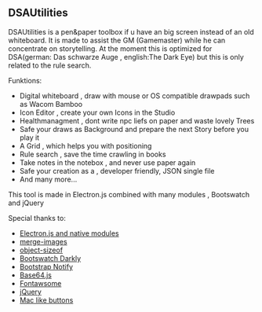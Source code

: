 ## **DSAUtilities**

DSAUtilities is a pen&paper toolbox if u have an big screen instead of an old whiteboard.
It is made to assist the GM (Gamemaster) while he can concentrate on storytelling.
At the moment this is optimized for DSA(german: Das schwarze Auge , english:The Dark Eye) but this is only related to the rule search.

Funktions:
 * Digital whiteboard , draw with mouse or OS compatible drawpads such as Wacom Bamboo  
 * Icon Editor , create your own Icons in the Studio
 * Healthmanagment , dont write npc liefs on paper and waste lovely Trees
 * Safe your draws as Background and prepare the next Story before you play it
 * A Grid , which helps you with positioning
 * Rule search , save the time crawling in books
 * Take notes in the notebox , and never use paper again
 * Safe your creation as a , developer friendly, JSON single file
 * And many more...



 This tool is made in Electron.js combined with many modules , Bootswatch and jQuery

 Special thanks to:

 * [Electron.js and native modules](https://electronjs.org/)
 * [merge-images](https://github.com/lukechilds/merge-images)
 * [object-sizeof](https://github.com/miktam/sizeof)
 * [Bootswatch Darkly](https://bootswatch.com/darkly/)
 * [Bootstrap Notify](http://bootstrap-notify.remabledesigns.com/)
 * [Base64.js](https://github.com/dankogai/js-base64)
 * [Fontawsome](https://fontawesome.com/)
 * [jQuery](https://jquery.com/)
 * [Mac like buttons](https://bootsnipp.com/snippets/z8ZVX)
